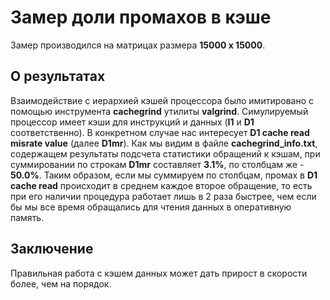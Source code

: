 # Замер доли промахов в кэше
Замер производился на матрицах размера **15000 x 15000**.
## О результатах
Взаимодействие с иерархией кэшей процессора было имитировано с помощью инструмента **cachegrind** утилиты **valgrind**. Симулируемый процессор имеет кэши для инструкций и данных (**I1** и **D1** соответственно). В конкретном случае нас интересует **D1 cache read misrate value** (далее **D1mr**). Как мы видим в файле **cachegrind_info.txt**, содержащем результаты подсчета статистики обращений к кэшам, при суммировании по строкам **D1mr** составляет **3.1%**, по столбцам же - **50.0%**. Таким образом, если мы суммируем по столбцам, промах в **D1 cache read** происходит в среднем каждое второе обращение, то есть при его наличии процедура работает лишь в 2 раза быстрее, чем если бы мы все время обращались для чтения данных в оперативную память.
## Заключение
Правильная работа с кэшем данных может дать прирост в скорости более, чем на порядок.
